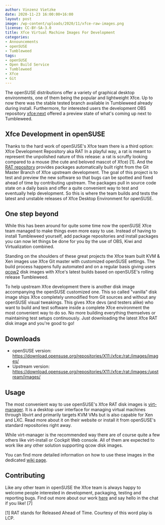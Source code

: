 ```yaml
---
author: Vinzenz Vietzke
date: 2020-11-23 16:00:00+16:00
layout: post
image: /wp-content/uploads/2020/11/xfce-raw-images.png
license: CC-BY-SA-3.0
title: Xfce Virtual Machine Images For Development
categories:
- Announcements
- openSUSE
- Tumbleweed
tags:
- openSUSE
- Open Build Service
- Tumbleweed
- Xfce
- Git
---
```


The openSUSE distributions offer a variety of graphical desktop environments, one of them being the popular and lightweight Xfce. Up to now there was the stable tested branch available in Tumbleweed already during install. Furthermore, for interested users the development OBS repository [xfce:next](https://build.opensuse.org/project/show/X11:xfce:next) offered a preview state of what's coming up next to Tumbleweed.

## Xfce Development in openSUSE

Thanks to the hard work of openSUSE's Xfce team there is a third option: Xfce Development Repository aka RAT
In a playful way, a rat is meant to represent the unpolished nature of this release: a rat is scruffy looking compared to a mouse (the cute and beloved mascot of Xfce) [1]. And the [RAT repository](https://build.opensuse.org/project/show/X11:xfce:rat) provides packages automatically built right from the Git Master Branch of Xfce upstream development. The goal of this project is to test and preview the new software so that bugs can be spotted and fixed ahead of time by contributing upstream. The packages pull in source code state on a daily basis and offer a quite convenient way to test and eventually help development. So this is where the team builds and tests the latest and unstable releases of Xfce Desktop Environment for openSUSE.

## One step beyond

While this has been around for quite some time now the openSUSE Xfce team managed to make things even more easy to use. Instead of having to install Tumbleweed yourself, add package repositories and install packages you can now let things be done for you by the use of OBS, Kiwi and Virtualization combined.

Standing on the shoulders of these great projects the Xfce team built KVM & Xen images use Xfce Git master with customized openSUSE settings. The build process happens fully automated and on a regular basis giving users [qcow2](https://en.wikipedia.org/wiki/Qcow) disk images with Xfce's latest builds based on openSUSE's rolling release Tumbleweed.

To help upstream Xfce development there is another disk image accompanying the openSUSE customized one. This so called "vanilla" disk image ships Xfce completely unmodified from Git sources and without any openSUSE visual tweakings. This gives Xfce devs (and testers alike) who want to build and test software inside a complete Xfce environment the most convenient way to do so. No more building everything themselves or maintaining test setups continuously. Just downloading the latest Xfce RAT disk image and you're good to go!

## Downloads

 * openSUSE version: https://download.opensuse.org/repositories/X11:/xfce:/rat:/images/images/
 * Upstream version: https://download.opensuse.org/repositories/X11:/xfce:/rat:/images:/upstream/images/

## Usage

The most convenient way to use openSUSE's Xfce RAT disk images is [virt-manager](https://virt-manager.org). It is a desktop user interface for managing virtual machines through libvirt and primarily targets KVM VMs but is also capable for Xen and LXC. Read more about it on their website or install it from openSUSE's standard repositories right away.

While virt-manager is the recommended way there are of course quite a few others like virt-install or Cockpit Web console. All of them are expected to work like any other solution supporting qcow disk images.

You can find more detailed information on how to use these images in the dedicated [wiki page](https://en.opensuse.org/Portal:Xfce/Images).

## Contributing

Like any other team in openSUSE the Xfce team is always happy to welcome people interested in development, packaging, testing and reporting bugs. Find out more about our work [here](https://en.opensuse.org/Portal:Xfce) and say hello in the chat if you like! [7]


[1] RAT stands for Released Ahead of Time. Courtesy of this word play is LCP.
